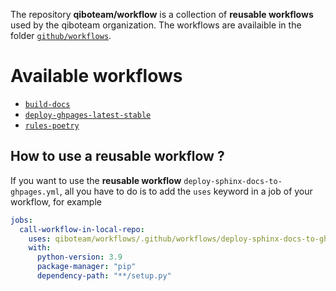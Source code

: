 The repository **qiboteam/workflow** is a collection of **reusable workflows**
used by the qiboteam organization. The workflows are availaible in the folder
[`github/workflows`](https://github.com/qiboteam/workflows/tree/main/.github/workflows).

# Available workflows

- [`build-docs`](./build-docs.md)
- [`deploy-ghpages-latest-stable`](./deploy-ghpages-latest-stable.md)
- [`rules-poetry`](./rules-poetry.md)

## How to use a reusable workflow ?

If you want to use the **reusable workflow**
`deploy-sphinx-docs-to-ghpages.yml`, all you have to do is to add the `uses`
keyword in a job of your workflow, for example

```yaml
jobs:
  call-workflow-in-local-repo:
    uses: qiboteam/workflows/.github/workflows/deploy-sphinx-docs-to-ghpages.yml@main
    with:
      python-version: 3.9
      package-manager: "pip"
      dependency-path: "**/setup.py"
```
